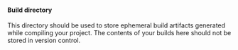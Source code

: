 #### Build directory
This directory should be used to store ephemeral build artifacts generated while compiling your project.  The contents of your builds here should not be stored in version control.
